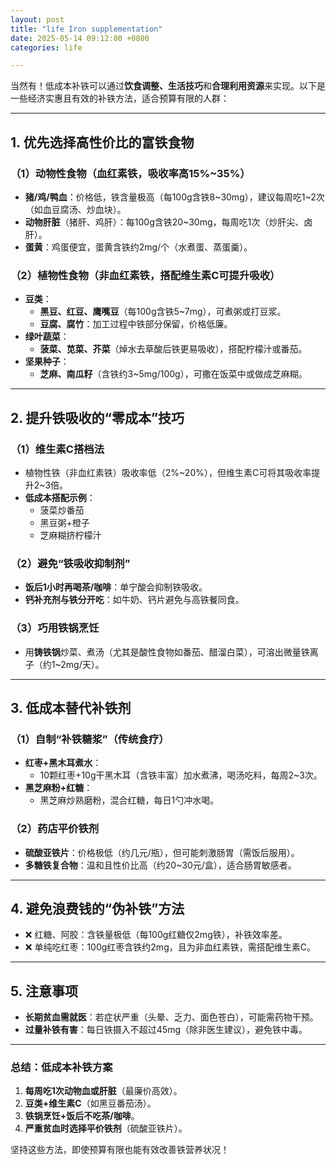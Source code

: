 ```yaml
---
layout: post
title: "life Iron supplementation"
date: 2025-05-14 09:12:00 +0800
categories: life

---
```

当然有！低成本补铁可以通过**饮食调整、生活技巧**和**合理利用资源**来实现。以下是一些经济实惠且有效的补铁方法，适合预算有限的人群：

---

## **1. 优先选择高性价比的富铁食物**
### **（1）动物性食物（血红素铁，吸收率高15%~35%）**
   - **猪/鸡/鸭血**：价格低，铁含量极高（每100g含铁8~30mg），建议每周吃1~2次（如血豆腐汤、炒血块）。  
   - **动物肝脏**（猪肝、鸡肝）：每100g含铁20~30mg，每周吃1次（炒肝尖、卤肝）。  
   - **蛋黄**：鸡蛋便宜，蛋黄含铁约2mg/个（水煮蛋、蒸蛋羹）。  

### **（2）植物性食物（非血红素铁，搭配维生素C可提升吸收）**
   - **豆类**：  
     - **黑豆、红豆、鹰嘴豆**（每100g含铁5~7mg），可煮粥或打豆浆。  
     - **豆腐、腐竹**：加工过程中铁部分保留，价格低廉。  
   - **绿叶蔬菜**：  
     - **菠菜、苋菜、芥菜**（焯水去草酸后铁更易吸收），搭配柠檬汁或番茄。  
   - **坚果种子**：  
     - **芝麻、南瓜籽**（含铁约3~5mg/100g），可撒在饭菜中或做成芝麻糊。  

---

## **2. 提升铁吸收的“零成本”技巧**
### **（1）维生素C搭档法**
   - 植物性铁（非血红素铁）吸收率低（2%~20%），但维生素C可将其吸收率提升2~3倍。  
   - **低成本搭配示例**：  
     - 菠菜炒番茄  
     - 黑豆粥+橙子  
     - 芝麻糊挤柠檬汁  

### **（2）避免“铁吸收抑制剂”**
   - **饭后1小时再喝茶/咖啡**：单宁酸会抑制铁吸收。  
   - **钙补充剂与铁分开吃**：如牛奶、钙片避免与高铁餐同食。  

### **（3）巧用铁锅烹饪**
   - 用**铸铁锅**炒菜、煮汤（尤其是酸性食物如番茄、醋溜白菜），可溶出微量铁离子（约1~2mg/天）。  

---

## **3. 低成本替代补铁剂**
### **（1）自制“补铁糖浆”（传统食疗）**
   - **红枣+黑木耳煮水**：  
     - 10颗红枣+10g干黑木耳（含铁丰富）加水煮沸，喝汤吃料，每周2~3次。  
   - **黑芝麻粉+红糖**：  
     - 黑芝麻炒熟磨粉，混合红糖，每日1勺冲水喝。  

### **（2）药店平价铁剂**
   - **硫酸亚铁片**：价格极低（约几元/瓶），但可能刺激肠胃（需饭后服用）。  
   - **多糖铁复合物**：温和且性价比高（约20~30元/盒），适合肠胃敏感者。  

---

## **4. 避免浪费钱的“伪补铁”方法**
   - ❌ 红糖、阿胶：含铁量极低（每100g红糖仅2mg铁），补铁效率差。  
   - ❌ 单纯吃红枣：100g红枣含铁约2mg，且为非血红素铁，需搭配维生素C。  

---

## **5. 注意事项**
   - **长期贫血需就医**：若症状严重（头晕、乏力、面色苍白），可能需药物干预。  
   - **过量补铁有害**：每日铁摄入不超过45mg（除非医生建议），避免铁中毒。  

---

### **总结：低成本补铁方案**
1. **每周吃1次动物血或肝脏**（最廉价高效）。  
2. **豆类+维生素C**（如黑豆番茄汤）。  
3. **铁锅烹饪+饭后不吃茶/咖啡**。  
4. **严重贫血时选择平价铁剂**（硫酸亚铁片）。  

坚持这些方法，即使预算有限也能有效改善铁营养状况！


